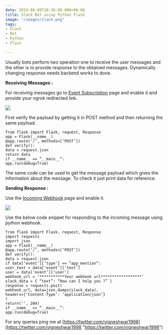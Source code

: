 ```yaml
---
date: 2019-08-09T18:30:00.000+00:00
title: Slack Bot using Python Flask
image: "/images/slack.png"
tags:
- Slack
- Bot
- Python
- Flask

---
```

Usually bots perform two operation one to receive the user messages and the other is to provide response to the obtained messages. Dynamically changing response needs backend works to done.

<!-- excerpt -->

**Receiving** **Messages :**

For receiving messages go to [Event Subscription](https://api.slack.com/apps/AM8F6C48G/event-subscriptions?) page and enable it and provide your ngrok redirected link.

![](/images/blog1_1.jpeg)

First verify the payload by getting it in POST method and then returning the same payload.

    from flask import Flask, request, Response
    app = Flask(__name__)
    @app.route(‘/’, methods=[‘POST’])
    def verify():
    data = request.json
    return data
    if __name__ == “__main__”:
    app.run(debug=True)

The same code can be used to get the message payload which gives the information about the message. To check it just print data for reference.

**Sending Response :**

Use the [Incoming Webhook](https://api.slack.com/apps/AM8F6C48G/incoming-webhooks?) page and enable it.

![](/images/blog1_2.jpeg)

Use the below code snippet for responding to the incoming message using python webhook.

    from flask import Flask, request, Response
    import requests
    import json
    app = Flask(__name__)
    @app.route(‘/’, methods=[‘POST’])
    def verify():
    data = request.json
    if data[‘event’][‘type’] == “app_mention”:
    user_text = data[‘event’][‘text’]
    user = data[‘event’][‘user’]
    webhook_url = ‘***********Your webhook url******************’
    slack_data = { “text”: “How can I help you ?” }
    response = requests.post(
    webhook_url, data=json.dumps(slack_data),
    headers={‘Content-Type’: ‘application/json’}
    )
    return(‘’, 204)
    if __name__ == “__main__”:
    app.run(debug=True)

For any queries ping me at [https://twitter.com/vigneshwar1998](https://twitter.com/vigneshwar1998 "https://twitter.com/vigneshwar1998")